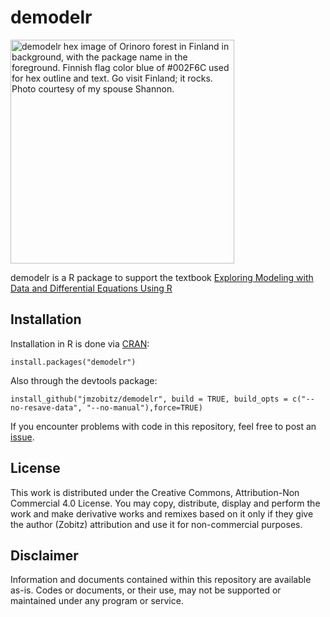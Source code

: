 # demodelr
<img width="358" alt="demodelr hex image of Orinoro forest in Finland in background, with the package name in the foreground. Finnish flag color blue of #002F6C used for hex outline and text. Go visit Finland; it rocks. Photo courtesy of my spouse Shannon." src="https://user-images.githubusercontent.com/10458830/174935768-892fbfda-32f8-49a9-99e6-fdb44d978ade.png">

demodelr is a R package to support the textbook [Exploring Modeling with Data and Differential Equations Using R](https://jmzobitz.github.io/ModelingWithR/)

## Installation 
Installation in R is done via [CRAN](https://CRAN.R-project.org/package=demodelr):
   
`install.packages("demodelr")` 

Also through the devtools package:

`install_github("jmzobitz/demodelr", build = TRUE, build_opts = c("--no-resave-data", "--no-manual"),force=TRUE)`

If you encounter problems with code in this repository, feel free to post an [issue](https://github.com/jmzobitz/demodelr/issues).

## License
This work is distributed under the Creative Commons, Attribution-Non Commercial 4.0 License.  You may copy, distribute, display and perform the work and make derivative works and remixes based on it only if they give the author (Zobitz) attribution and use it for non-commercial purposes.

## Disclaimer
Information and documents contained within this repository are available as-is. Codes or documents, or their use, may not be supported or maintained under any program or service.



